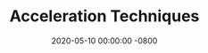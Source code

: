 ---
layout: post
title:  "Acceleration Techniques"
date:   2020-05-10 00:00:00 -0800
categories: optimization
visible: false
---